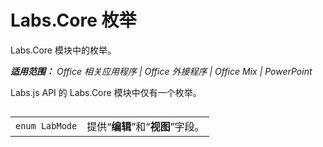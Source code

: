 ﻿
# Labs.Core 枚举
Labs.Core 模块中的枚举。

 _**适用范围：** Office 相关应用程序 | Office 外接程序 | Office Mix | PowerPoint_

Labs.js API 的 Labs.Core 模块中仅有一个枚举。

## 


|||
|:-----|:-----|
| `enum LabMode`|提供“**编辑**”和“**视图**”字段。|
